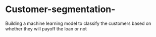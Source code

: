 # Customer-segmentation-
Building a machine learning model to classify the customers based on whether they will payoff the loan or not 
